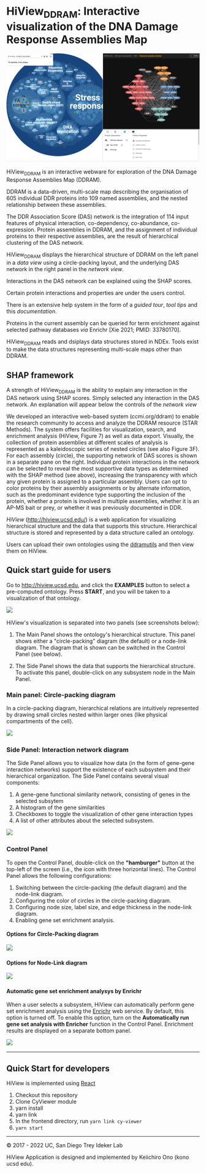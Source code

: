 # HiView<sub>DDRAM</sub>: Interactive visualization of the DNA Damage Response Assemblies Map
![](/docs/images/DDRAM_1-0_-_2022-11-13_19-31-38.png)

HiView<sub>DDRAM</sub> is an interactive webware for exploration of the DNA Damage Response Assemblies Map (DDRAM).

DDRAM is a data-driven, multi-scale map describing the organisation of 605 individual DDR proteins into 109 named assemblies, and the nested relationship between these assemblies.

The DDR Association Score (DAS) network is the integration of 114 input features of physical interaction, co-dependency, co-abundance, co-expression. Protein assemblies in DDRAM, and the assignment of individual proteins to their respective assemblies, are the result of hierarchical clustering of the DAS network.

HiView<sub>DDRAM</sub> displays the hierarchical structure of DDRAM on the left panel in a _data view_ using a circle-packing layout, and the underlying DAS network in the right panel in the _network view_.

Interactions in the DAS network can be explained using the SHAP scores.

Certain protein interactions and properties are under the users control.

There is an extensive help system in the form of a *guided tour*, *tool tips* and this *documentation*.

Proteins in the current assembly can be queried for term enrichment against selected pathway databases _via_ Enrichr [Xie 2021; PMID: 33780170].

HiView<sub>DDRAM</sub> reads and dsiplays data structures stored in NDEx. Tools exist to make the data structures representing multi-scale maps other than DDRAM.

## SHAP framework
A strength of HiView<sub>DDRAM</sub> is the ability to explain any interaction in the DAS network using SHAP scores. Simply selected any interaction in the DAS network. An explanation will appear below the controls of the _network view_

We developed an interactive web-based system (ccmi.org/ddram) to enable the research community to access and analyze the DDRAM resource (STAR Methods). The system offers facilities for visualization, search, and enrichment analysis (HiView, Figure 7) as well as data export. Visually, the collection of protein assemblies at different scales of analysis is represented as a kaleidoscopic series of nested circles (see also Figure 3F). For each assembly (circle), the supporting network of DAS scores is shown in a separate pane on the right. Individual protein interactions in the network can be selected to reveal the most supportive data types as determined with the SHAP method (see above), increasing the transparency with which any given protein is assigned to a particular assembly. Users can opt to color proteins by their assembly assignments or by alternate information, such as the predominant evidence type supporting the inclusion of the protein, whether a protein is involved in multiple assemblies, whether it is an AP-MS bait or prey, or whether it was previously documented in DDR.

_HiView_ (http://hiview.ucsd.edu/) is a web application for visualizing hierarchical structure and the data that supports this structure. Hierarchical structure is stored and represented by a data structure called an ontology. 

Users can upload their own ontologies using the [ddramutils](https://github.com/idekerlab/ddramutils) and then view them on HiView. 


## Quick start guide for users
Go to http://hiview.ucsd.edu, and click the **EXAMPLES** button to select a pre-computed ontology. Press **START**, and you will be taken to a visualization of that ontology. 

![](https://raw.githubusercontent.com/idekerlab/hiview/master/docs/images/hiview-v15-step1.png)

HiView's visualization is separated into two panels (see screenshots below):

1. The Main Panel shows the ontology's hierarchical structure. This panel shows either a "circle-packing" diagram (the default) or a node-link diagram. The diagram that is shown can be switched in the Control Panel (see below).
   
1. The Side Panel shows the data that supports the hierarchical structure. To activate this panel, double-click on any subsystem node in the Main Panel.

### Main panel: Circle-packing diagram

In a circle-packing diagram, hierarchical relations are intuitively represented by drawing small circles nested within larger ones (like physical compartments of the cell).

![](https://raw.githubusercontent.com/idekerlab/hiview/master/docs/images/hiview-v15-cp.png)

### Side Panel: Interaction network diagram

The Side Panel allows you to visualize how data (in the form of gene-gene interaction networks) support the existence of each subsystem and their hierarchical organization. The Side Panel contains several visual components:

1. A gene-gene functional similarity network, consisting of genes in the selected subsytem
1. A histogram of the gene similarities
1. Checkboxes to toggle the visualization of other gene interaction types
1. A list of other attributes about the selected subsystem.

![](https://raw.githubusercontent.com/idekerlab/hiview/master/docs/images/hiview-v15-networkpanel.png)

### Control Panel

To open the Control Panel, double-click on the **"hamburger"** button at the top-left of the screen (i.e., the icon with three horizontal lines). The Control Panel allows the following configurations:

1. Switching between the circle-packing (the default diagram) and the node-link diagram.
1. Configuring the color of circles in the circle-packing diagram.
1. Configuring node size, label size, and edge thickness in the node-link diagram.
1. Enabling gene set enrichment analysis.

#### Options for Circle-Packing diagram

![](https://raw.githubusercontent.com/idekerlab/hiview/master/docs/images/hiview-v15-control1.png)

#### Options for Node-Link diagram

![](https://raw.githubusercontent.com/idekerlab/hiview/master/docs/images/hiview-v15-control2.png)

#### Automatic gene set enrichment analysys by Enrichr

When a user selects a subsystem, HiView can automatically perform gene set enrichment analysis using the [Enrichr](http://amp.pharm.mssm.edu/Enrichr/) web service.  By default, this option is turned off.  To enable this option, turn on the **Automatically run gene set analysis with Enricher** function in the Control Panel. Enrichment results are displayed on a separate bottom panel.

![](https://raw.githubusercontent.com/idekerlab/hiview/master/docs/images/hiview-v15-enrichment.png)

----

## Quick Start for developers

HiView is implemented using [React](https://reactjs.org/)

1. Checkout this repository
1. Clone CyViewer module
1. yarn install
1. yarn link
1. In the frontend directory, run ```yarn link cy-viewer```
1. ```yarn start```

----
&copy; 2017 - 2022 UC, San Diego Trey Ideker Lab

HiView Application is designed and implemented by Keiichiro Ono (kono ucsd edu).  
